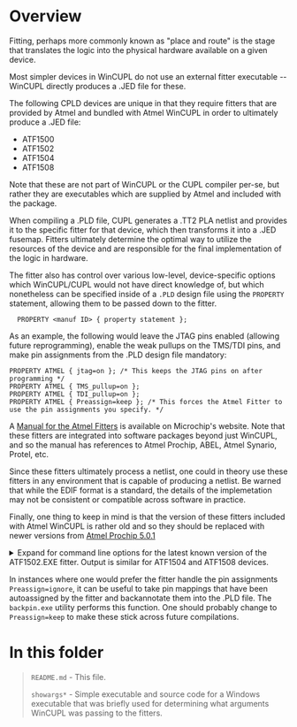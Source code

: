 # Overview
Fitting, perhaps more commonly known as "place and route" is the stage that translates the logic into the physical hardware available on a given device.

Most simpler devices in WinCUPL do not use an external fitter executable -- WinCUPL directly produces a .JED file for these.

The following CPLD devices are unique in that they require fitters that are provided by Atmel and bundled with Atmel WinCUPL in order to ultimately produce a .JED file:
* ATF1500
* ATF1502
* ATF1504
* ATF1508

Note that these are not part of WinCUPL or the CUPL compiler per-se, but rather they are executables which are supplied by Atmel and included with the package.

When compiling a .PLD file, CUPL generates a .TT2 PLA netlist and provides it to the specific fitter for that device, which then transforms it into a .JED fusemap. Fitters ultimately determine the optimal way to utilize the resources of the device and are responsible for the final implementation of the logic in hardware.

The fitter also has control over various low-level, device-specific options which WinCUPL/CUPL would not have direct knowledge of, but which nonetheless can be specified inside of a <code>.PLD</code> design file using the <code>PROPERTY</code> statement, allowing them to be passed down to the fitter.

```
  PROPERTY <manuf ID> { property statement };
```

As an example, the following would leave the JTAG pins enabled (allowing future reprogramming), enable the weak pullups on the TMS/TDI pins, and make pin assignments from the .PLD design file mandatory:
```
PROPERTY ATMEL { jtag=on }; /* This keeps the JTAG pins on after programming */
PROPERTY ATMEL { TMS_pullup=on };
PROPERTY ATMEL { TDI_pullup=on };
PROPERTY ATMEL { Preassign=keep }; /* This forces the Atmel Fitter to use the pin assignments you specify. */
```

A [Manual for the Atmel Fitters](https://www.microchip.com/content/dam/mchp/documents/FPGA/pld-design-resources/ATF15xx%20Fitter%20Manual.zip) is available on Microchip's website. Note that these fitters are integrated into software packages beyond just WinCUPL, and so the manual has references to Atmel Prochip, ABEL, Atmel Synario, Protel, etc.

Since these fitters ultimately process a netlist, one could in theory use these fitters in any environment that is capable of producing a netlist. Be warned that while the EDIF format is a standard, the details of the implemetation may not be consistent or compatible across software in practice.

Finally, one thing to keep in mind is that the version of these fitters included with Atmel WinCUPL is rather old and so they should be replaced with newer versions from [Atmel Prochip 5.0.1](https://ww1.microchip.com/downloads/en/DeviceDoc/ProChip5.0.1.zip)

<details>
<summary>Expand for command line options for the latest known version of the ATF1502.EXE fitter. Output is similar for ATF1504 and ATF1508 devices.</summary>
<code>Atmel ATF1502 Fitter Version 1918 (3-21-07)
Copyright 1999,2000 Atmel Corporation
 Usage: FIT1502.EXE [-i] input_file[.tt2] {options}
 Options:
   -help
   -o output_file_name (for *.tt3 and *.jed)
   -device package_type (PLCC44/TQFP44)
   -tech tech_name (ATF1502AS/ATF1502ASV/ATF1502BE)
   -module module_name
   -preassign TRY|keep|ignore (pin preassignment options)
   -silent (no message on screen)
   -h2 (advanced help option)
   -has (advanced help option for AS)
   -hbe (advanced help option for BE)
</code>

Advanced help options:
<code>
Atmel ATF1502 Fitter Version 1918 (3-21-07)
Copyright 1999,2000 Atmel Corporation
   -strategy c [command file name]
   -strategy ifmt (input file format) [TT | edif]
   -strategy lib (library file name for edif input)
   -strategy open_collector = [   OFF |   on  | = pin_name1 pin_name2...]
   -strategy JTAG = [   off |   ON ]
   -strategy pd1 [   OFF |   on ] (power down 1)
   -strategy pd2 [   OFF |   on ] (power down 2)
   -strategy TDI_pullup = [   OFF |   on ]
   -strategy TMS_pullup = [   OFF |   on ]
   -strategy DEBUG = [   on |   OFF ]
   -strategy output_fast [on | OFF | = pin_name1 pin_name2...]
   -strategy pin_keep [ off | = pin_name1 pin_name2...]
   -strategy ues [value ] (2 ASCII characters)
   -strategy security [ OFF | on ]
   -strategy tPD = [ 5 | 7 ]
   -strategy voltage_level_A [ 1.8 | 2.5 | 3.3]
   -strategy voltage_level_B [ 1.8 | 2.5 | 3.3]
   -strategy fast_inlatch [ OFF | on | = pin_name1 pin_name2...]
   -strategy schmitt_trigger [ OFF | = pin_name1 pin_name2...]
   -strategy pull_up [ OFF | = pin_name1 pin_name2...]
   -strategy unused_To_PinKeeper [ off | ON ]
   -strategy pull_up_unused [ OFF | on]
   -strategy unused_To_Ground [ OFF | on]
   -strategy pull_down [ OFF | = dedicated_pin1 dedicated_pin2...]
   -strategy Latch_Synthesis [ON | off ]
   -strategy Optimize [ON | off]
   -strategy Cascade_Logic [ON | off |= pin_name1 ..pin_nameN]
   -strategy Foldback_Logic [ON | off |= node_name1 ..node_nameN]
   -strategy Soft_Buffer [on | OFF |= node_name1 ..node_nameN]
   -strategy XOR_Synthesis [on | OFF |= pin_name1 ..pin_nameN]
   -strategy Push_Gate [on | OFF]
   -strategy Verilog_sim [sdf | Verilog | OFF]
   -strategy Vhdl_sim [sdf | vhdl | OFF]
   -strategy Out_Edif [on | OFF]
   -strategy Global_Fold [node_name1 ..node_nameN]
   -strategy Global_OE [node_name1 ..node_nameN]
   -strategy OE_node [node_Number1..node_NumberN]
   -strategy logic_doubling [on | OFF]
   -strategy twoclock [clockname]
   -strategy pinfile
</code>
</details>

In instances where one would prefer the fitter handle the pin assignments <code>Preassign=ignore</code>, it can be useful to take pin mappings that have been autoassigned by the fitter and  backannotate them into the .PLD file. The <code>backpin.exe</code> utility performs this function. One should probably change to <code>Preassign=keep</code> to make these stick across future compilations.

# In this folder
> 
> <code>README.md</code> - This file.
> 
> <code>showargs*</code> - Simple executable and source code for a Windows executable that was briefly used for determining what arguments WinCUPL was passing to the fitters.
